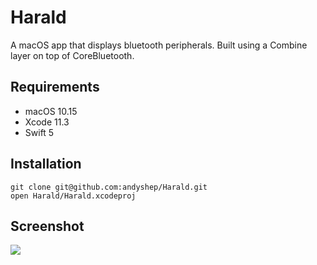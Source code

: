 # Harald

A macOS app that displays bluetooth peripherals. Built using a Combine layer on top of CoreBluetooth.

## Requirements

* macOS 10.15
* Xcode 11.3
* Swift 5

## Installation

```
git clone git@github.com:andyshep/Harald.git
open Harald/Harald.xcodeproj
```

## Screenshot

![](https://i.imgur.com/URFEJkB.png)